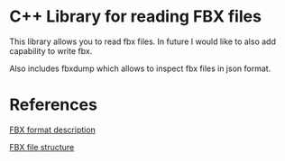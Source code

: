 # C++ Library for reading FBX files

This library allows you to read fbx files.
In future I would like to also add capability to write fbx.

Also includes fbxdump which allows to inspect fbx files in json format.

# References

[FBX format description](https://code.blender.org/2013/08/fbx-binary-file-format-specification/)

[FBX file structure](https://wiki.blender.org/index.php/User:Mont29/Foundation/FBX_File_Structure)
